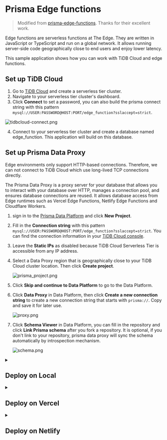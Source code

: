 # Prisma Edge functions

> Modified from [prisma-edge-functions](https://github.com/ruheni/prisma-edge-functions). Thanks for their excellent work.

Edge functions are serverless functions at The Edge. They are written in JavaScript or TypeScript and run on a global network. It allows running server-side code geographically close to end users and enjoy lower latency.

This sample application shows how you can work with TiDB Cloud and edge functions.


## Set up TiDB Cloud

1. Go to [TiDB Cloud](https://tidbcloud.com/) and create a serverless tier cluster.
2. Navigate to your serverless tier cluster's dashboard.
3. Click **Connect** to set a password, you can also build the prisma connect string with this pattern `mysql://USER:PASSWORD@HOST:PORT/edge_function?sslaccept=strict`.

![tidbcloud-connect.png](img/connect.png)

4. Connect to your serverless tier cluster and create a database named edge_function. This application will build on this database.

## Set up Prisma Data Proxy

Edge environments only support HTTP-based connections. Therefore, we can not connect to TiDB Cloud which use long-lived TCP connections directly.

The Prisma Data Proxy is a proxy server for your database that allows you to interact with your database over HTTP, manages a connection pool, and ensures database connections are reused. It allows database access from Edge runtimes such as Vercel Edge Functions, Netlify Edge Functions and Cloudflare Workers.

1. sign in to the [Prisma Data Platform](https://cloud.prisma.io/) and click **New Project**.
2. Fill in the **Connection string** with this pattern `mysql://USER:PASSWORD@HOST:PORT/edge_function?sslaccept=strict`. You can find the connection information in your [TiDB Cloud console](https://tidbcloud.com/console/clusters).
3. Leave the **Static IPs** as disabled because TiDB Cloud Serverless Tier is accessible from any IP address.
4. Select a Data Proxy region that is geographically close to your TiDB Cloud cluster location. Then click **Create project**.

   ![prisma_project.png](img/prisma_project.png)

5. Click **Skip and continue to Data Platform** to go to the Data Platform.
6. Click **Data Proxy** in Data Platform, then click **Create a new connection string** to create a new connection string that starts with `prisma://`. Copy and save it for later use.

   ![proxy.png](img/proxy.png)

7. Click **Schema Viewer** in Data Platform, you can fill in the repository and click **Link Prisma schema** after you fork a repository. It is optional, if you don't link to your repository, prisma data proxy will sync the schema automatically by introspection mechanism.

   ![schema.png](img/schema.png)


<details>
  <summary><h2>Deploy on Local</h2></summary>

1. Fork this repository and clone it to your local machine.
    
    ```
    git clone https://github.com/${user_name}/prisma-edge-functions.git
    cd prisma-edge-functions
    ```

2. Optional: Link Prisma schema to the new repository you create. Follow [Set up Prisma Data Proxy](#how-to-set-up-prisma-data-proxy) step 7.
   
3. Set DATABASE_URL environment variables.

    ```
    export DATABASE_URL=mysql://<User>:<Password>@<Endpoint>:<Port>/edge_function?sslaccept=strict
    ```

4. apply prisma migrate and seed.

    ```
    npx prisma migrate deploy
    npx prisma db seed
    ```

5. Replace the `DATABASE_URL` with the connection string you got from Prisma Data Platform.

   ```
   export DATABASE_URL=DATABASE_URL=prisma://aws-us-east-1.prisma-data.com/?api_key=•••••••••••••••••
   ```

6. Generate Prisma Client that will connect through the Prisma Data Proxy using HTTP.

   ```
   npx prisma generate --data-proxy
   ```
   
7. Start the app.

    ```
    npm run dev
    ```

🎉 Mission Completes.

The app is now running, navigate to http://localhost:3000/ in your browser to explore it.

</details>

<details>
  <summary><h2>Deploy on Vercel</h2></summary>

The Deploy button will take you through Vercel's project creation flow. Vercel will help to clone this job to your own GitHub repository and automatically deploy it.

[![Deploy with Vercel](https://vercel.com/button)](https://vercel.com/new/clone?repository-url=https%3A%2F%2Fgithub.com%2Fshiyuhang0%2Fprisma-edge-functions&env=MIGRATE_DATABASE_URL,DATABASE_URL&envDescription=TiDB%20Cloud%20and%20prisma%20data%20proxy%20connect%20string%20)

1. Click the **Deploy** button.
2. Click **GitHub** button and authenticate GitHub account.
3. Select your **Git Scope** and fill in **Repository Name** for your own GitHub repository.
4. Click **Create** to create the git repository.
5. Optional: Link Prisma schema to the new repository you create. Follow [Set up Prisma Data Proxy](#how-to-set-up-prisma-data-proxy) step 7.
6. Enter the environment variables:
   - `MIGRATE_DATABASE_URL`: the tidb cloud connection string.
   - `DATABASE_URL`: the Prisma Data Proxy connection string.
7. Click **Deploy**.

![img/vercel.png](img/vercel.png)

🎉 Mission Completes.

Now wait for the deployment to complete, then you can view your site on the default domain generated by Vercel.

</details>

<details>
  <summary><h2>Deploy on Netlify</h2></summary>

The **Deploy to Netlify** button will take you to Netlify's deployment page. Then Netlify will help to clone this job to your own GitHub repository and automatically deploy it.

[![Deploy to Netlify button](https://www.netlify.com/img/deploy/button.svg)](https://app.netlify.com/start/deploy?repository=https://github.com/shiyuhang0/prisma-edge-functions)

1. Click the **Deploy to Netlify** button.
2. Click **Connect to GitHub** and authenticate GitHub account.
3. Fill in **Repository name** for your own GitHub repository.
4. Enter the environment variables:
   - `MIGRATE_DATABASE_URL`: the tidb cloud connection string.
   - `DATABASE_URL`: the Prisma Data Proxy connection string.
5. Click **Save & Deploy**.
6. [Optional]: Link Prisma schema to the new repository you create. Follow [Set up Prisma Data Proxy](#how-to-set-up-prisma-data-proxy) step 7.

![img/netlify.png](img/netlify.png)

🎉 Mission Completes.

Now wait for the deployment to complete, then you can view your site on the default domain generated by Netlify.

</details>
